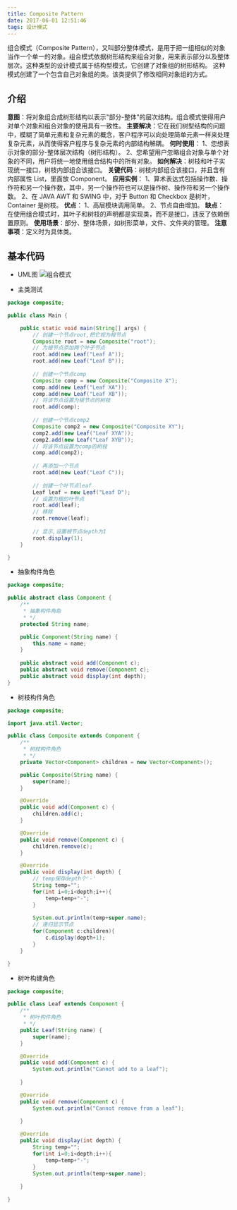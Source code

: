 ```yaml
---
title: Composite Pattern
date: 2017-06-01 12:51:46
tags: 设计模式
---
```

组合模式（Composite Pattern），又叫部分整体模式，是用于把一组相似的对象当作一个单一的对象。组合模式依据树形结构来组合对象，用来表示部分以及整体层次。这种类型的设计模式属于结构型模式，它创建了对象组的树形结构。
这种模式创建了一个包含自己对象组的类。该类提供了修改相同对象组的方式。

## 介绍
**意图**：将对象组合成树形结构以表示"部分-整体"的层次结构。组合模式使得用户对单个对象和组合对象的使用具有一致性。
**主要解决**：它在我们树型结构的问题中，模糊了简单元素和复杂元素的概念，客户程序可以向处理简单元素一样来处理复杂元素，从而使得客户程序与复杂元素的内部结构解耦。
**何时使用**： 1、您想表示对象的部分-整体层次结构（树形结构）。 2、您希望用户忽略组合对象与单个对象的不同，用户将统一地使用组合结构中的所有对象。
**如何解决**：树枝和叶子实现统一接口，树枝内部组合该接口。
**关键代码**：树枝内部组合该接口，并且含有内部属性 List，里面放 Component。
**应用实例**： 1、算术表达式包括操作数、操作符和另一个操作数，其中，另一个操作符也可以是操作树、操作符和另一个操作数。 2、在 JAVA AWT 和 SWING 中，对于 Button 和 Checkbox 是树叶，Container 是树枝。
**优点**： 1、高层模块调用简单。 2、节点自由增加。
**缺点**：在使用组合模式时，其叶子和树枝的声明都是实现类，而不是接口，违反了依赖倒置原则。
**使用场景**：部分、整体场景，如树形菜单，文件、文件夹的管理。
**注意事项**：定义时为具体类。

## 基本代码
* UML图
![组合模式](Composite.png)

* 主类测试
```java
package composite;

public class Main {

	public static void main(String[] args) {
		// 创建一个节点root,把它视为根节点
		Composite root = new Composite("root");
		// 为根节点添加两个叶子节点
		root.add(new Leaf("Leaf A"));
		root.add(new Leaf("Leaf B"));
		
		// 创建一个节点comp
		Composite comp = new Composite("Composite X");
		comp.add(new Leaf("Leaf XA"));
		comp.add(new Leaf("Leaf XB"));
		// 将该节点设置为根节点的树枝
		root.add(comp);
		
		// 创建一个节点comp2
		Composite comp2 = new Composite("Composite XY");
		comp2.add(new Leaf("Leaf XYA"));
		comp2.add(new Leaf("Leaf XYB"));
		// 将该节点设置为comp的树枝
		comp.add(comp2);
		
		// 再添加一个节点
		root.add(new Leaf("Leaf C"));
		
		// 创建一个叶节点leaf
		Leaf leaf = new Leaf("Leaf D");
		// 设置为根的叶节点
		root.add(leaf);
		// 移除
		root.remove(leaf);
		
		// 显示,设置根节点depth为1
		root.display(1);
	}

}
```

* 抽象构件角色
```java
package composite;

public abstract class Component {
	/**
	 * 抽象构件角色
	 * */
	protected String name;

	public Component(String name) {
		this.name = name;
	}
	
	public abstract void add(Component c);
	public abstract void remove(Component c);
	public abstract void display(int depth);
}

```

* 树枝构件角色
```java
package composite;

import java.util.Vector;

public class Composite extends Component {
	/**
	 * 树枝构件角色
	 * */
	private Vector<Component> children = new Vector<Component>();

	public Composite(String name) {
		super(name);
	}

	@Override
	public void add(Component c) {
		children.add(c);
	}

	@Override
	public void remove(Component c) {
		children.remove(c);
	}

	@Override
	public void display(int depth) {
		// temp保存depth个'-'
		String temp="";
		for(int i=0;i<depth;i++){
			temp=temp+"-";
		}
		
		System.out.println(temp+super.name);
		// 递归显示节点
		for(Component c:children){
			c.display(depth+1);
		}
	}

}
```

* 树叶构建角色
```java
package composite;

public class Leaf extends Component {
	/**
	 * 树叶构件角色
	 * */
	public Leaf(String name) {
		super(name);
	}

	@Override
	public void add(Component c) {
		System.out.println("Cannot add to a leaf");
		
	}

	@Override
	public void remove(Component c) {
		System.out.println("Cannot remove from a leaf");
		
	}

	@Override
	public void display(int depth) {
		String temp="";
		for(int i=0;i<depth;i++){
			temp=temp+"-";
		}
		System.out.println(temp+super.name);
		
	}
	
}
```
